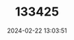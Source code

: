 ---
title: "133425"
category: "Solenastrea hyades"
draft: false
date: 2024-02-22 13:03:51
languages:
  English: ["Knobby Star Coral"]
---